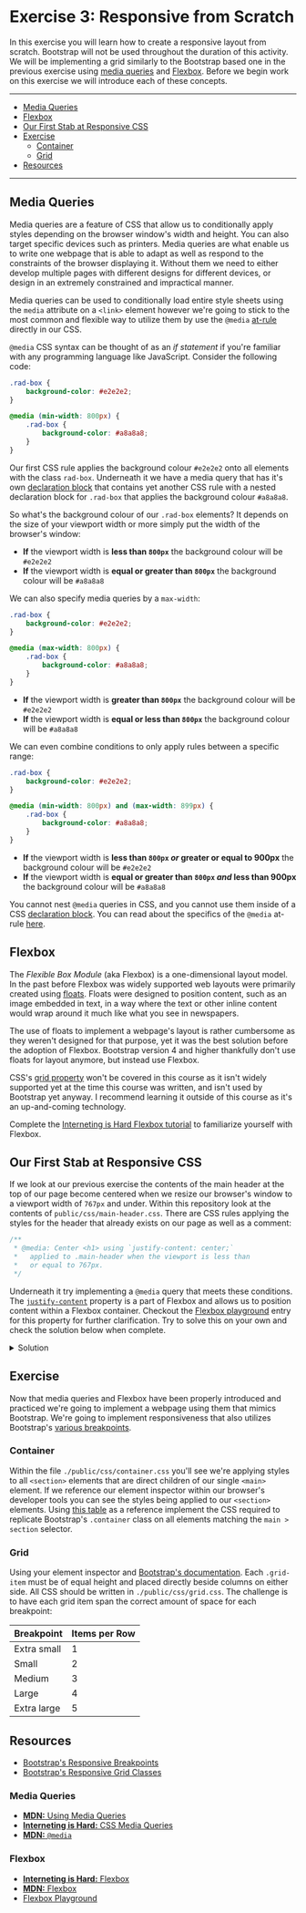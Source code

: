# Exercise 3: Responsive from Scratch

In this exercise you will learn how to create a responsive layout from scratch. Bootstrap will not be used throughout the duration of this activity. We will be implementing a grid similarly to the Bootstrap based one in the previous exercise using [media queries](https://developer.mozilla.org/en-US/docs/Web/CSS/Media_Queries/Using_media_queries) and [Flexbox](https://developer.mozilla.org/en-US/docs/Web/CSS/CSS_Flexible_Box_Layout/Basic_Concepts_of_Flexbox). Before we begin work on this exercise we will introduce each of these concepts.

***
- [Media Queries](#media-queries)
- [Flexbox](#flexbox)
- [Our First Stab at Responsive CSS](#our-first-stab-at-responsive-css)
- [Exercise](#exercise)
	- [Container](#container)
	- [Grid](#grid)
- [Resources](#resources)
***




## Media Queries

Media queries are a feature of CSS that allow us to conditionally apply styles depending on the browser window's width and height. You can also target specific devices such as printers. Media queries are what enable us to write one webpage that is able to adapt as well as respond to the constraints of the browser displaying it. Without them we need to either develop multiple pages with different designs for different devices, or design in an extremely constrained and impractical manner.

Media queries can be used to conditionally load entire style sheets using the `media` attribute on a `<link>` element however we're going to stick to the most common and flexible way to utilize them by use the `@media` [at-rule](https://developer.mozilla.org/en-US/docs/Web/CSS/At-rule) directly in our CSS.

`@media` CSS syntax can be thought of as an _if statement_ if you're familiar with any programming language like JavaScript. Consider the following code:

```css
.rad-box {
	background-color: #e2e2e2;
}

@media (min-width: 800px) {
	.rad-box {
		background-color: #a8a8a8;
	}
}
```

Our first CSS rule applies the background colour `#e2e2e2` onto all elements with the class `rad-box`. Underneath it we have a media query that has it's own [declaration block](https://developer.mozilla.org/en-US/docs/Learn/CSS/Introduction_to_CSS/Syntax#CSS_declaration_blocks) that contains yet another CSS rule with a nested declaration block for `.rad-box` that applies the background colour `#a8a8a8`.

So what's the background colour of our `.rad-box` elements? It depends on the size of your viewport width or more simply put the width of the browser's window:

- **If** the viewport width is **less than `800px`** the background colour will be `#e2e2e2`
- **If** the viewport width is **equal or greater than `800px`** the background colour will be `#a8a8a8`

We can also specify media queries by a `max-width`:

```css
.rad-box {
	background-color: #e2e2e2;
}

@media (max-width: 800px) {
	.rad-box {
		background-color: #a8a8a8;
	}
}
```

- **If** the viewport width is **greater than `800px`** the background colour will be `#e2e2e2`
- **If** the viewport width is **equal or less than `800px`** the background colour will be `#a8a8a8`

We can even combine conditions to only apply rules between a specific range:

```css
.rad-box {
	background-color: #e2e2e2;
}

@media (min-width: 800px) and (max-width: 899px) {
	.rad-box {
		background-color: #a8a8a8;
	}
}
```

- **If** the viewport width is **less than `800px` _or_ greater or equal to 900px** the background colour will be `#e2e2e2`
- **If** the viewport width is **equal or greater than `800px` _and_ less than 900px** the background colour will be `#a8a8a8`

You cannot nest `@media` queries in CSS, and you cannot use them inside of a CSS [declaration block](https://developer.mozilla.org/en-US/docs/Learn/CSS/Introduction_to_CSS/Syntax#CSS_declaration_blocks). You can read about the specifics of the `@media` at-rule [here](https://developer.mozilla.org/en-US/docs/Web/CSS/@media).




## Flexbox

The _Flexible Box Module_ (aka Flexbox) is a one-dimensional layout model. In the past before Flexbox was widely supported web layouts were primarily created using [floats](https://developer.mozilla.org/en-US/docs/Web/CSS/float). Floats were designed to position content, such as an image embedded in text, in a way where the text or other inline content would wrap around it much like what you see in newspapers.

The use of floats to implement a webpage's layout is rather cumbersome as they weren't designed for that purpose, yet it was the best solution before the adoption of Flexbox. Bootstrap version 4 and higher thankfully don't use floats for layout anymore, but instead use Flexbox.

CSS's [grid property](https://developer.mozilla.org/en-US/docs/Web/CSS/CSS_Grid_Layout/Basic_Concepts_of_Grid_Layout) won't be covered in this course as it isn't widely supported yet at the time this course was written, and isn't used by Bootstrap yet anyway. I recommend learning it outside of this course as it's an up-and-coming technology.

Complete the [Interneting is Hard Flexbox tutorial](https://internetingishard.com/html-and-css/flexbox/) to familiarize yourself with Flexbox.




## Our First Stab at Responsive CSS

If we look at our previous exercise the contents of the main header at the top of our page become centered when we resize our browser's window to a viewport width of `767px` and under. Within this repository look at the contents of `public/css/main-header.css`. There are CSS rules applying the styles for the header that already exists on our page as well as a comment:

```css
/**
 * @media: Center <h1> using `justify-content: center;`
 *   applied to .main-header when the viewport is less than
 *   or equal to 767px.
 */
```

Underneath it try implementing a `@media` query that meets these conditions. The [`justify-content`](https://developer.mozilla.org/en-US/docs/Web/CSS/justify-content) property is a part of Flexbox and allows us to position content within a Flexbox container. Checkout the [Flexbox playground](https://codepen.io/enxaneta/full/adLPwv/) entry for this property for further clarification. Try to solve this on your own and check the solution below when complete.

<details>
  <summary>Solution</summary>

  ```css
/**
 * @media: Center <h1> using `justify-content: center;`
 *   applied to .main-header when the viewport is less than
 *   or equal to 767px.
 */
@media (max-width: 767px) {
	.main-header {
		justify-content: center;
	}
}
  ```

</details>




## Exercise

Now that media queries and Flexbox have been properly introduced and practiced we're going to implement a webpage using them that mimics Bootstrap. We're going to implement responsiveness that also utilizes Bootstrap's [various breakpoints](https://getbootstrap.com/docs/4.3/layout/grid/#grid-options).



### Container

Within the file `./public/css/container.css` you'll see we're applying styles to all `<section>` elements that are direct children of our single `<main>` element. If we reference our element inspector within our browser's developer tools you can see the styles being applied to our `<section>` elements. Using [this table](https://getbootstrap.com/docs/4.3/layout/grid/#grid-options) as a reference implement the CSS required to replicate Bootstrap's `.container` class on all elements matching the `main > section` selector.



### Grid

Using your element inspector and [Bootstrap's documentation](https://getbootstrap.com/docs/4.3/layout/grid/#responsive-classes). Each `.grid-item` must be of equal height and placed directly beside columns on either side. All CSS should be written in `./public/css/grid.css`. The challenge is to have each grid item span the correct amount of space for each breakpoint:

| Breakpoint | Items per Row |
| --- | --- |
| Extra small | 1 |
| Small | 2 |
| Medium | 3 |
| Large | 4 |
| Extra large | 5 |




## Resources

- [Bootstrap's Responsive Breakpoints](https://getbootstrap.com/docs/4.3/layout/grid/#grid-options)
- [Bootstrap's Responsive Grid Classes](https://getbootstrap.com/docs/4.3/layout/grid/#responsive-classes)


### Media Queries

- [**MDN:** Using Media Queries](https://developer.mozilla.org/en-US/docs/Web/CSS/Media_Queries/Using_media_queries)
- [**Interneting is Hard:** CSS Media Queries](https://internetingishard.com/html-and-css/responsive-design/#css-media-queries)
- [**MDN:** `@media`](https://developer.mozilla.org/en-US/docs/Web/CSS/@media)


### Flexbox

- [**Interneting is Hard:** Flexbox](https://internetingishard.com/html-and-css/flexbox/)
- [**MDN:** Flexbox](https://developer.mozilla.org/en-US/docs/Web/CSS/CSS_Flexible_Box_Layout/Basic_Concepts_of_Flexbox)
- [Flexbox Playground](https://codepen.io/enxaneta/full/adLPwv/)
